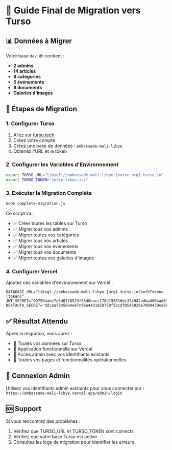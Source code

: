 # 🚀 Guide Final de Migration vers Turso

## 📊 Données à Migrer
Votre base `dev.db` contient :
- **2 admins**
- **14 articles**
- **8 catégories**
- **5 événements**
- **8 documents**
- **Galeries d'images**

## 🔧 Étapes de Migration

### 1. Configurer Turso
1. Allez sur [turso.tech](https://turso.tech)
2. Créez votre compte
3. Créez une base de données : `ambassade-mali-libye`
4. Obtenez l'URL et le token

### 2. Configurer les Variables d'Environnement
```bash
export TURSO_URL="libsql://ambassade-mali-libye-[votre-org].turso.io"
export TURSO_TOKEN="votre-token-ici"
```

### 3. Exécuter la Migration Complète
```bash
node complete-migration.js
```

Ce script va :
- ✅ Créer toutes les tables sur Turso
- ✅ Migrer tous vos admins
- ✅ Migrer toutes vos catégories
- ✅ Migrer tous vos articles
- ✅ Migrer tous vos événements
- ✅ Migrer tous vos documents
- ✅ Migrer toutes vos galeries d'images

### 4. Configurer Vercel
Ajoutez ces variables d'environnement sur Vercel :
```
DATABASE_URL="libsql://ambassade-mali-libye-[org].turso.io?authToken=[token]"
JWT_SECRET="007594abc7e5d8776523f55d8dacc178d193516dc374942adba4064ad63ed8e953839fdcf9972463b8f907f4852ac2d89938bd0332a38dd34de30d32c0284628"
NEXTAUTH_SECRET="ddcaa73456a4e47c96a4431829758f5bcdf0543829e7089420ea8bb37f6c15cfbd680382adc2e0901a57fa8e050aec264c84374ef0df7e3410fee35ed2308f7d"
```

## ✅ Résultat Attendu
Après la migration, vous aurez :
- 🎯 Toutes vos données sur Turso
- 🚀 Application fonctionnelle sur Vercel
- 🔑 Accès admin avec vos identifiants existants
- 📱 Toutes vos pages et fonctionnalités opérationnelles

## 🔑 Connexion Admin
Utilisez vos identifiants admin existants pour vous connecter sur :
`https://ambassade-mali-libye.vercel.app/admin/login`

## 🆘 Support
Si vous rencontrez des problèmes :
1. Vérifiez que TURSO_URL et TURSO_TOKEN sont corrects
2. Vérifiez que votre base Turso est active
3. Consultez les logs de migration pour identifier les erreurs
